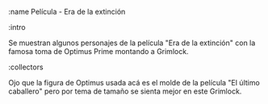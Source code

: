 :name
Película - Era de la extinción

:intro

Se muestran algunos personajes de la película "Era de la extinción" con 
la famosa toma de Optimus Prime montando a Grimlock.

:collectors

Ojo que la figura de Optimus usada acá es el molde de la película 
"El último caballero" pero por tema de tamaño se sienta mejor en este Grimlock.